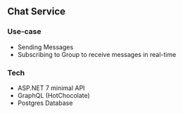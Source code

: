 ## Chat Service

### Use-case

- Sending Messages
- Subscribing to Group to receive messages in real-time

### Tech

- ASP.NET 7 minimal API
- GraphQL (HotChocolate)
- Postgres Database